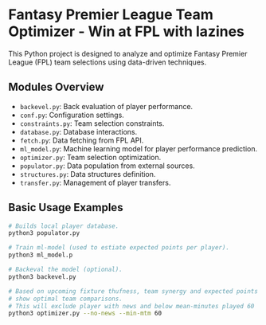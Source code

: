 
# Fantasy Premier League Team Optimizer - Win at FPL with lazines
This Python project is designed to analyze and optimize Fantasy Premier League (FPL) team selections using data-driven techniques.

## Modules Overview

- `backevel.py`: Back evaluation of player performance.
- `conf.py`: Configuration settings.
- `constraints.py`: Team selection constraints.
- `database.py`: Database interactions.
- `fetch.py`: Data fetching from FPL API.
- `ml_model.py`: Machine learning model for player performance prediction.
- `optimizer.py`: Team selection optimization.
- `populator.py`: Data population from external sources.
- `structures.py`: Data structures definition.
- `transfer.py`: Management of player transfers.

## Basic Usage Examples

```bash
# Builds local player database.
python3 populator.py

# Train ml-model (used to estiate expected points per player).
python3 ml_model.p

# Backeval the model (optional).
python3 backevel.py

# Based on upcoming fixture thufness, team synergy and expected points (from ML-model)
# show optimal team comparisons.
# This will exclude player with news and below mean-minutes played 60
python3 optimizer.py --no-news --min-mtm 60
```

